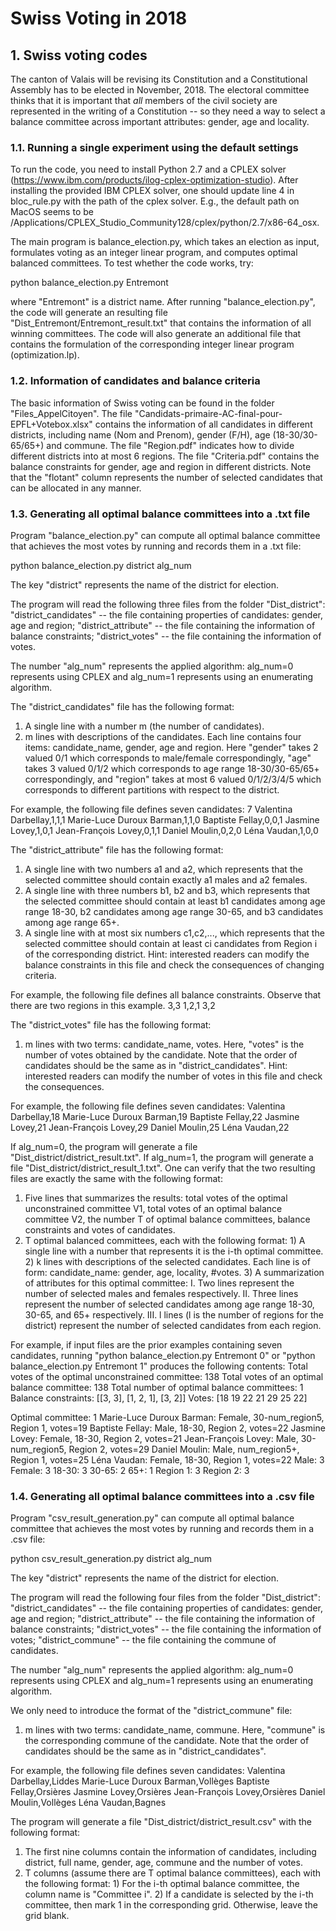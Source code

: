 ﻿# Swiss Voting in 2018


## 1. Swiss voting codes

The canton of Valais will be revising its Constitution and a Constitutional Assembly has to be elected in November, 2018. The electoral committee thinks that it is important that *all* members of the civil society are represented in the writing of a Constitution -- so they need a way to select a balance committee across important attributes: gender, age and locality. 

### 1.1. Running a single experiment using the default settings

To run the code, you need to install Python 2.7 and a CPLEX solver (https://www.ibm.com/products/ilog-cplex-optimization-studio). After installing the provided IBM CPLEX solver, one should update line 4 in bloc_rule.py with the path of the cplex solver. E.g., the default path on MacOS seems to be /Applications/CPLEX_Studio_Community128/cplex/python/2.7/x86-64_osx.

The main program is balance_election.py, which takes an election as input, formulates voting as an integer linear program, and computes optimal balanced committees. To test whether the code works, try:

  python balance_election.py Entremont

where "Entremont" is a district name. After running "balance_election.py", the code will generate an resulting file "Dist_Entremont/Entremont_result.txt" that contains the information of all winning committees. The code will also generate an additional file that contains the formulation of the corresponding integer linear program (optimization.lp).

### 1.2. Information of candidates and balance criteria

The basic information of Swiss voting can be found in the folder "Files_AppelCitoyen".
The file "Candidats-primaire-AC-final-pour-EPFL+Votebox.xlsx" contains the information of all candidates in different districts, including name (Nom and Prenom), gender (F/H), age (18-30/30-65/65+) and commune.
The file "Region.pdf" indicates how to divide different districts into at most 6 regions.
The file "Criteria.pdf" contains the balance constraints for gender, age and region in different districts. Note that the "flotant" column represents the number of selected candidates that can be allocated in any manner.

### 1.3. Generating all optimal balance committees into a .txt file

Program "balance_election.py" can compute all optimal balance committee that achieves the most votes by running and records them in a .txt file:

  python balance_election.py district alg_num

The key "district" represents the name of the district for election.

The program will read the following three files from the folder "Dist_district":
  "district_candidates" -- the file containing properties of candidates: gender, age and region;
  "district_attribute" -- the file containing the information of balance constraints;
  "district_votes" -- the file containing the information of votes.

The number "alg_num" represents the applied algorithm: alg_num=0 represents using CPLEX and alg_num=1 represents using an enumerating algorithm.

The "district_candidates" file has the following format:
  1. A single line with a number m (the number of candidates).
  2. m lines with descriptions of the candidates. Each line contains four items: candidate_name, gender, age and region. Here "gender" takes 2 valued 0/1 which corresponds to male/female correspondingly, "age" takes 3 valued 0/1/2 which corresponds to age range 18-30/30-65/65+ correspondingly, and "region" takes at most 6 valued 0/1/2/3/4/5 which corresponds to different partitions with respect to the district.

For example, the following file defines seven candidates:
  7
  Valentina Darbellay,1,1,1
  Marie-Luce Duroux Barman,1,1,0
  Baptiste Fellay,0,0,1
  Jasmine Lovey,1,0,1
  Jean-François Lovey,0,1,1
  Daniel Moulin,0,2,0
  Léna Vaudan,1,0,0

The "district_attribute" file has the following format:
  1. A single line with two numbers a1 and a2, which represents that the selected committee should contain exactly a1 males and a2 females.
  2. A single line with three numbers b1, b2 and b3, which represents that the selected committee should contain at least b1 candidates among age range 18-30, b2 candidates among age range 30-65, and b3 candidates among age range 65+.
  3. A single line with at most six numbers c1,c2,..., which represents that the selected committee should contain at least ci candidates from Region i of the corresponding district.
Hint: interested readers can modify the balance constraints in this file and check the consequences of changing criteria.

For example, the following file defines all balance constraints. Observe that there are two regions in this example.
  3,3
  1,2,1
  3,2


The "district_votes" file has the following format:
  1. m lines with two terms: candidate_name, votes. Here, "votes" is the number of votes obtained by the candidate. Note that the order of candidates should be the same as in "district_candidates".
Hint: interested readers can modify the number of votes in this file and check the consequences.

For example, the following file defines seven candidates:
  Valentina Darbellay,18
  Marie-Luce Duroux Barman,19
  Baptiste Fellay,22
  Jasmine Lovey,21
  Jean-François Lovey,29
  Daniel Moulin,25
  Léna Vaudan,22

If alg_num=0, the program will generate a file "Dist_district/district_result.txt". If alg_num=1, the program will generate a file "Dist_district/district_result_1.txt". One can verify that the two resulting files are exactly the same with the following format:
  1. Five lines that summarizes the results: total votes of the optimal unconstrained committee V1, total votes of an optimal balance committee V2, the number T of optimal balance committees, balance constraints and votes of candidates.
  2. T optimal balanced committees, each with the following format:
    1) A single line with a number that represents it is the i-th optimal committee.
    2) k lines with descriptions of the selected candidates. Each line is of form: candidate_name: gender, age, locality, #votes.
    3) A summarization of attributes for this optimal committee:
      I. Two lines represent the number of selected males and females respectively.
      II. Three lines represent the number of selected candidates among age range 18-30, 30-65, and 65+ respectively.
      III. l lines (l is the number of regions for the district) represent the number of selected candidates from each region.


For example, if input files are the prior examples containing seven candidates, running "python balance_election.py Entremont 0" or "python balance_election.py Entremont 1" produces the following contents:
  Total votes of the optimal unconstrained committee: 138
  Total votes of an optimal balance committee: 138
  Total number of optimal balance committees: 1
  Balance constraints: [[3, 3], [1, 2, 1], [3, 2]]
  Votes: [18 19 22 21 29 25 22]

  Optimal committee: 1
  Marie-Luce Duroux Barman: Female, 30-num_region5, Region 1, votes=19
  Baptiste Fellay: Male, 18-30, Region 2, votes=22
  Jasmine Lovey: Female, 18-30, Region 2, votes=21
  Jean-François Lovey: Male, 30-num_region5, Region 2, votes=29
  Daniel Moulin: Male, num_region5+, Region 1, votes=25
  Léna Vaudan: Female, 18-30, Region 1, votes=22
  Male: 3
  Female: 3
  18-30: 3
  30-65: 2
  65+: 1
  Region 1: 3
  Region 2: 3

### 1.4. Generating all optimal balance committees into a .csv file

Program "csv_result_generation.py" can compute all optimal balance committee that achieves the most votes by running and records them in a .csv file:

  python csv_result_generation.py district alg_num

The key "district" represents the name of the district for election.

The program will read the following four files from the folder "Dist_district":
  "district_candidates" -- the file containing properties of candidates: gender, age and region;
  "district_attribute" -- the file containing the information of balance constraints;
  "district_votes" -- the file containing the information of votes;
  "district_commune" -- the file containing the commune of candidates.

The number "alg_num" represents the applied algorithm: alg_num=0 represents using CPLEX and alg_num=1 represents using an enumerating algorithm.

We only need to introduce the format of the "district_commune" file:
  1. m lines with two terms: candidate_name, commune. Here, "commune" is the corresponding commune of the candidate. Note that the order of candidates should be the same as in "district_candidates".

For example, the following file defines seven candidates:
  Valentina Darbellay,Liddes
  Marie-Luce Duroux Barman,Vollèges
  Baptiste Fellay,Orsières
  Jasmine Lovey,Orsières
  Jean-François Lovey,Orsières
  Daniel Moulin,Vollèges
  Léna Vaudan,Bagnes

The program will generate a file "Dist_district/district_result.csv" with the following format:
  1. The first nine columns contain the information of candidates, including district, full name, gender, age, commune and the number of votes.
  2. T columns (assume there are T optimal balance committees), each with the following format:
    1) For the i-th optimal balance committee, the column name is "Committee i".
    2) If a candidate is selected by the i-th committee, then mark 1 in the corresponding grid. Otherwise, leave the grid blank.








 